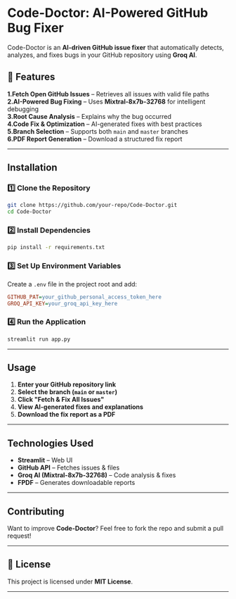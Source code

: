 # Code-Doctor: AI-Powered GitHub Bug Fixer

Code-Doctor is an **AI-driven GitHub issue fixer** that automatically detects, analyzes, and fixes bugs in your GitHub repository using **Groq AI**.

## 🌟 Features
**1.Fetch Open GitHub Issues** – Retrieves all issues with valid file paths  
**2.AI-Powered Bug Fixing** – Uses **Mixtral-8x7b-32768** for intelligent debugging  
**3.Root Cause Analysis** – Explains why the bug occurred  
**4.Code Fix & Optimization** – AI-generated fixes with best practices  
**5.Branch Selection** – Supports both `main` and `master` branches  
**6.PDF Report Generation** – Download a structured fix report  

---

## Installation

### 1️⃣ Clone the Repository
```bash
git clone https://github.com/your-repo/Code-Doctor.git
cd Code-Doctor
```

### 2️⃣ Install Dependencies
```bash
pip install -r requirements.txt
```

### 3️⃣ Set Up Environment Variables
Create a `.env` file in the project root and add:
```ini
GITHUB_PAT=your_github_personal_access_token_here
GROQ_API_KEY=your_groq_api_key_here
```

### 4️⃣ Run the Application
```bash
streamlit run app.py
```

---

## Usage
1. **Enter your GitHub repository link**
2. **Select the branch (`main` or `master`)**
3. **Click "Fetch & Fix All Issues"**
4. **View AI-generated fixes and explanations**
5. **Download the fix report as a PDF**

---

## Technologies Used
- **Streamlit** – Web UI  
- **GitHub API** – Fetches issues & files  
- **Groq AI (Mixtral-8x7b-32768)** – Code analysis & fixes  
- **FPDF** – Generates downloadable reports  

---

## Contributing
Want to improve **Code-Doctor**? Feel free to fork the repo and submit a pull request!

---

## 🔗 License
This project is licensed under **MIT License**.

---

